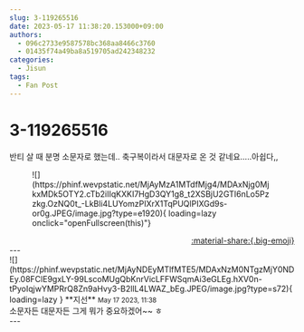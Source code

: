 ```yaml
---
slug: 3-119265516
date: 2023-05-17 11:38:20.153000+09:00
authors:
  - 096c2733e9587578bc368aa8466c3760
  - 01435f74a49ba8a519705ad242348232
categories:
  - Jisun
tags:
  - Fan Post
---
```


# 3-119265516

<div class="post-container" markdown="1">
<div class="content-container md-sidebar__scrollwrap" markdown="1">

반티 살 때 분명 소문자로 했는데.. 축구복이라서 대문자로 온 것 같네요…..아쉽다,,
<figure markdown="1">
![](https://phinf.wevpstatic.net/MjAyMzA1MTdfMjg4/MDAxNjg0MjkxMDk5OTY2.cTb2iIIqKXKI7HgD3QY1g8_t2XSBjU2GTI6nLo5Pzzkg.OzNQ0t_-LkBli4LUYomzPIXrX1TqPUQlPIXGd9s-or0g.JPEG/image.jpg?type=e1920){ loading=lazy onclick="openFullscreen(this)"}
</figure>


</div>
</div>

<div style="text-align: right;" markdown="1">
<a href="https://weverse.io/fromis9/fanpost/3-119265516" style="text-align: right;">:material-share:{.big-emoji}</a>
</div>
---

<div class="comments-container md-sidebar__scrollwrap" markdown="1">
<div class="comment" markdown="1">
<div class='id-container' markdown="1">
![](https://phinf.wevpstatic.net/MjAyNDEyMTlfMTE5/MDAxNzM0NTgzMjY0NDEy.08FClE9gxLY-99LscoMUgQbKnrVicLFFWSqmAi3eGLEg.hXV0n-tPyoIqjwYMPRrQ8Zn9aHvy3-B2llL4LWAZ_bEg.JPEG/image.jpg?type=s72){ loading=lazy }
**<span class="artist">지선</span>** <small>May 17 2023, 11:38</small><br>
</div>
<div class='comment-body' markdown="1">
소문자든 대문자든 그게 뭐가 중요하겠어~~ ㅎ
</div>
</div>
</div>
---
